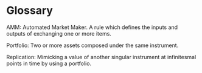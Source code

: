 # Glossary

AMM: Automated Market Maker. A rule which defines the inputs and outputs of exchanging one or more items.

Portfolio: Two or more assets composed under the same instrument.

Replication: Mimicking a value of another singular instrument at infinitesmal points in time by using a portfolio.




